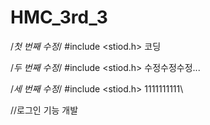 # HMC_3rd_3

/*첫 번째 수정*/
#include <stiod.h>
코딩

/*두 번째 수정*/
#include <stiod.h>
수정수정수정...

/*세 번째 수정*/
#include <stiod.h>
1111111111\

//로그인 기능 개발